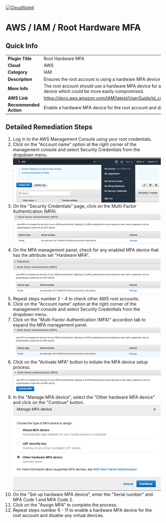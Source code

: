 [![CloudSploit](https://cloudsploit.com/img/logo-new-big-text-100.png "CloudSploit")](https://cloudsploit.com)

# AWS / IAM / Root Hardware MFA

## Quick Info

| | |
|-|-|
| **Plugin Title** | Root Hardware MFA |
| **Cloud** | AWS |
| **Category** | IAM |
| **Description** | Ensures the root account is using a hardware MFA device |
| **More Info** | The root account should use a hardware MFA device for added security, rather than a virtual device which could be more easily compromised. |
| **AWS Link** | https://docs.aws.amazon.com/IAM/latest/UserGuide/id_credentials_mfa_enable_physical.html |
| **Recommended Action** | Enable a hardware MFA device for the root account and disable any virtual devices |

## Detailed Remediation Steps
1. Log in to the AWS Management Console using your root credentials.</br>
2. Click on the "Account name" option at the right corner of the management console and select Security Credentials from the dropdown menu.</br> <img src="/resources/aws/iam/root-hardware-mfa/step2.png"/>
3. On the "Security Credentials" page, click on the Multi-Factor Authentication (MFA).</br> <img src="/resources/aws/iam/root-hardware-mfa/step3.png"/>
4. On the MFA management panel, check for any enabled MFA device that has the attribute set "Hardware MFA". </br> <img src="/resources/aws/iam/root-hardware-mfa/step4.png"/>
5. Repeat steps number 2 - 4 to check other AWS root accounts.</br>
6. Click on the "Account name" option at the right corner of the management console and select Security Credentials from the dropdown menu.</br>
7. Click on the "Multi-Factor Authentication (MFA)" accordion tab to expand the MFA management panel.</br> <img src="/resources/aws/iam/root-hardware-mfa/step7.png"/>
8. Click on the "Activate MFA" button to initiate the MFA device setup process.</br> <img src="/resources/aws/iam/root-hardware-mfa/step8.png"/>
9. In the "Manage MFA device", select the "Other hardware MFA device" and click on the "Continue" button.</br> <img src="/resources/aws/iam/root-hardware-mfa/step9.png"/>
10. On the "Set up hardware MFA device", enter the "Serial number" and MFA Code 1 and MFA Code 2.</br> 
11. Click on the "Assign MFA" to complete the process.</br> 
12. Repeat steps number 6 - 11 to enable a hardware MFA device for the root account and disable any virtual devices.</br>



